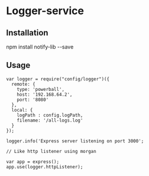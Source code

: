 Logger-service
=========

## Installation

  npm install notify-lib --save

## Usage
```
var logger = require("config/logger")({
  remote: {
    type: 'powerball',
    host: '192.168.64.2',
    port: '8080'
  },
  local: {
    logPath : config.logPath,
    filename: '/all-logs.log'
  }
});

logger.info('Express server listening on port 3000'; 

// Like http listener using morgan

var app = express();
app.use(logger.httpListener);
```